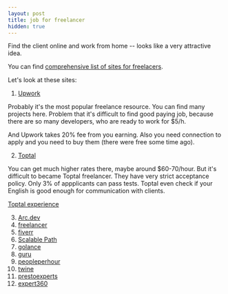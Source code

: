 ```yaml
---
layout: post
title: job for freelancer
hidden: true
---
```

Find the client online and work from home -- looks like a very attractive idea.

You can find [comprehensive list of sites for freelacers](https://blog.payoneer.com/freelancers/it-programming/20-job-sites-for-freelance-programmers-and-designers/).

Let's look at these sites:

1. [Upwork](https://www.upwork.com/)

Probably it's the most popular freelance resource. You can find many projects here.
Problem that it's difficult to find good paying job, because there are so many developers, who are ready to work for $5/h.

And Upwork takes 20% fee from you earning. Also you need connection to apply and you need to buy them (there were free some time ago).

2. [Toptal](https://www.toptal.com/)

You can get much higher rates there, maybe around $60-70/hour. But it's difficult to became Toptal freelancer. They have very strict acceptance policy. Only 3% of appplicants can pass tests. Toptal even check if your English is good enough for communication with clients.

[Toptal experience](https://medium.com/@joe.vqhoa/my-experience-with-toptal-dfdc0df077a)

3. [Arc.dev](https://arc.dev/)
4. [freelancer](https://www.freelancer.com/)
5. [fiverr](https://www.fiverr.com/)
6. [Scalable Path](https://www.scalablepath.com/)
7. [golance](https://golance.com/)
8. [guru](https://www.guru.com/)
9. [peopleperhour](https://www.peopleperhour.com/)
10. [twine](https://www.twine.fm/)
11. [prestoexperts](https://www.prestoexperts.com/)
12. [expert360](https://expert360.com/)
